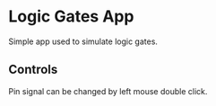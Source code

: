 # Logic Gates App

Simple app used to simulate logic gates.

## Controls

Pin signal can be changed by left mouse double click.
